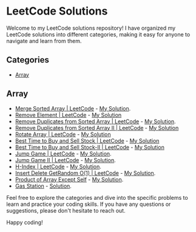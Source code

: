 # LeetCode Solutions
<!-- # Top 150+ Interview Questions and Solutions -->
Welcome to my LeetCode solutions repository! I have organized my LeetCode solutions into different categories, making it easy for anyone to navigate and learn from them.

## Categories
- [Array](https://github.com/Mahbub-Hasan-Talukder/LeetCode/tree/main/array)
<!-- 
- [String](#string)
- [Two Pointers](#two-pointers)
- [Linked List](#linked-list)
-->

## Array
- [Merge Sorted Array | LeetCode](https://leetcode.com/problems/merge-sorted-array/submissions/1094397839/?envType=study-plan-v2&envId=top-interview-150) - [My Solution](https://github.com/Mahbub-Hasan-Talukder/LeetCode/blob/main/array/Merge-Sorted-Array.cpp).
- [Remove Element | LeetCode](https://leetcode.com/problems/remove-element/?envType=study-plan-v2&envId=top-interview-150) - [My Solution](https://github.com/Mahbub-Hasan-Talukder/LeetCode/blob/main/array/Remove-Element.cpp)
- [Remove Duplicates from Sorted Array | LeetCode](https://leetcode.com/problems/remove-duplicates-from-sorted-array/description/?envType=study-plan-v2&envId=top-interview-150) - [My Solution](https://github.com/Mahbub-Hasan-Talukder/LeetCode/blob/main/array/remove-duplicate-from-sorted-array.cpp).
- [Remove Duplicates from Sorted Array II | LeetCode](https://leetcode.com/problems/remove-duplicates-from-sorted-array-ii/?envType=study-plan-v2&envId=top-interview-150) - [My Solution](https://github.com/Mahbub-Hasan-Talukder/LeetCode/blob/main/array/remove-duplicate-from-sorted-array-II.cpp)
- [Rotate Array | LeetCode](https://leetcode.com/problems/rotate-array/description/?envType=study-plan-v2&envId=top-interview-150) - [My Solution](https://github.com/Mahbub-Hasan-Talukder/LeetCode/blob/main/array/rotate-array.cpp)
- [Best Time to Buy and Sell Stock | LeetCode](https://leetcode.com/problems/best-time-to-buy-and-sell-stock/description/?envType=study-plan-v2&envId=top-interview-150) - [My Solution](https://github.com/Mahbub-Hasan-Talukder/LeetCode/blob/main/array/best-time-to-buy-and-sell-stock.cpp)
- [Best Time to Buy and Sell Stock-II | LeetCode](https://leetcode.com/problems/best-time-to-buy-and-sell-stock-ii/description/?envType=study-plan-v2&envId=top-interview-150) - [My Solution](https://github.com/Mahbub-Hasan-Talukder/LeetCode/blob/main/array/best-time-to-buy-and-sell-stock-II.cpp)
- [Jump Game | LeetCode](https://leetcode.com/problems/jump-game/description/?envType=study-plan-v2&envId=top-interview-150) - [My Solution](https://github.com/Mahbub-Hasan-Talukder/LeetCode/blob/main/array/jump-game.cpp).
- [Jump Game II | LeetCode](https://leetcode.com/problems/jump-game-ii/description/?envType=study-plan-v2&envId=top-interview-150) - [My Solution](https://github.com/Mahbub-Hasan-Talukder/LeetCode/blob/main/array/jump-game-ii.cpp).
- [H-Index | LeetCode](https://leetcode.com/problems/h-index/description/?envType=study-plan-v2&envId=top-interview-150) - [My Solution](https://github.com/Mahbub-Hasan-Talukder/LeetCode/blob/main/array/h-index.cpp).
- [Insert Delete GetRandom O(1) | LeetCode](https://leetcode.com/problems/insert-delete-getrandom-o1/description/?envType=study-plan-v2&envId=top-interview-150) - [My Solution](https://github.com/Mahbub-Hasan-Talukder/LeetCode/blob/main/array/insert-delete-getrandom-o1.cpp).
- [Product of Array Except Self](https://leetcode.com/problems/product-of-array-except-self/description/?envType=study-plan-v2&envId=top-interview-150) - [My Solution](https://github.com/Mahbub-Hasan-Talukder/LeetCode/blob/main/array/product-of-array-except-self.cpp).
- [Gas Station](https://leetcode.com/problems/gas-station/description/?envType=study-plan-v2&envId=top-interview-150) - [Solution](https://github.com/Mahbub-Hasan-Talukder/LeetCode/blob/main/array/gas-station.cpp).
<!--
## Category name 
- [Problem](link_to_problemX) - Solution(Sotion link).
-->

Feel free to explore the categories and dive into the specific problems to learn and practice your coding skills. If you have any questions or suggestions, please don't hesitate to reach out.

Happy coding!


